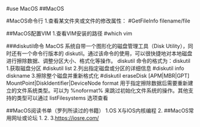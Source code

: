 #use MacOS
##MacOS









#MacOS命令行
	1.查看某文件夹或文件的修改属性：
		#GetFileInfo filename/file

##MacOS配置VIM
	1.查看VIM安装的路径
		#which vim


###diskutil命令
	MacOS 系统自带一个图形化的磁盘管理工具（Disk Utility），同时还有一个命令行版本的 diskutil。通过该命令的使用，可以很快捷地对本地磁盘进行擦除数据、调整分区大小、格式化等操作。
	diskutil 命令的格式为：diskutil <verb> <options>		
	1.获取磁盘分区
		#diskutil list
	2.列出指定磁盘或分区的详细信息
		#diskutil info diskname
	3.擦除整个磁盘并重新格式化
		#diskutil eraseDisk <format> <name> [APM|MBR|GPT] MountPoint|DiskIdentifier|DeviceNode
		format 用于指定擦除数据后需要重新建立的文件系统类型。可以为 %noformat% 来跳过初始化文件系统的操作。其他支持的类型可以通过 listFilesystems 选项查看













##MacOS阅读书单（罗列所读过的书籍）
	1.OS X与IOS内核编程
	2.
##MacOS常用网址或论坛
	1.
	2.
	3.https://iosre.com/